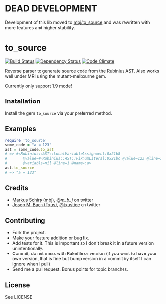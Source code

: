 # DEAD DEVELOPMENT

Development of this lib moved to [mbj/to_source](https://github.com/mbj/to_source) and was rewritten with more features and higher stability.


to_source
=========

[![Build Status](https://secure.travis-ci.org/mbj/to_source.png?branch=master)](http://travis-ci.org/mbj/to_source)
[![Dependency Status](https://gemnasium.com/mbj/to_source.png)](https://gemnasium.com/mbj/to_source)
[![Code Climate](https://codeclimate.com/badge.png)](https://codeclimate.com/github/mbj/to_source)

Reverse parser to generate source code from the Rubinius AST. Also works well under MRI using the mutant-melbourne gem.

Currently only support 1.9 mode!

Installation
------------

Install the gem ```to_source``` via your preferred method.

Examples
--------

```ruby
require 'to_source'
some_code = "a = 123"
ast = some_code.to_ast
# => #<Rubinius::AST::LocalVariableAssignment:0x21b8
#       @value=#<Rubinius::AST::FixnumLiteral:0x21bc @value=123 @line=1>
#       @variable=nil @line=1 @name=:a>
ast.to_source
# => "a = 123"
```

Credits
-------

* [Markus Schirp (mbj)](https://github.com/mbj), [@_m_b_j_](http://twitter.com/_m_b_j_) on twitter
* [Josep M. Bach (Txus)](http://txustice.me), [@txustice](http://twitter.com/txustice) on twitter


Contributing
-------------

* Fork the project.
* Make your feature addition or bug fix.
* Add tests for it. This is important so I don't break it in a
  future version unintentionally.
* Commit, do not mess with Rakefile or version
  (if you want to have your own version, that is fine but bump version in a commit by itself I can ignore when I pull)
* Send me a pull request. Bonus points for topic branches.

License
-------

See LICENSE
